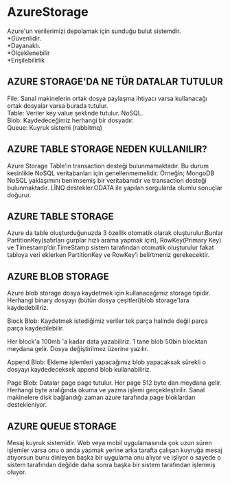 # AzureStorage
Azure'un verilerimizi depolamak için sunduğu bulut sistemdir.<br/>
*Güvenlidir. <br/>
*Dayanaklı.<br/>
*Ölçeklenebilir<br/>
*Erişilebilirlik<br/>

## AZURE STORAGE'DA NE TÜR DATALAR TUTULUR
File:  Sanal makinelerin ortak dosya paylaşma ihtiyacı varsa kullanacağı ortak dosyalar varsa burada tutulur.<br />
Table: Veriler key value şeklinde tutulur. NoSQL.<br />
Blob: Kaydedeceğimiz herhangi bir dosyadır. <br/>
Queue: Kuyruk sistemi (rabbitmq) <br />

## AZURE TABLE STORAGE NEDEN KULLANILIR?

Azure Storage Table’ın transaction desteği bulunmamaktadır. Bu durum kesinlikle NoSQL veritabanları için genellenmemelidir. Örneğin; MongoDB NoSQL yaklaşımını benimsemiş bir veritabanıdır ve transaction desteği bulunmaktadır. LİNQ destekler.ODATA ile yapılan sorgularda olumlu sonuçlar doğurur.

## AZURE TABLE STORAGE

Azure da table oluşturduğunuzda 3 özellik otomatik olarak oluşturulur.Bunlar PartitionKey(satırları gurplar hızlı arama yapmak için), RowKey(Primary Key) ve Timestamp’dır.TimeStamp sistem tarafından otomatik oluşturulur fakat tabloya veri eklerken PartitionKey ve RowKey’i belirtmeniz gerekecektir.

## AZURE BLOB STORAGE

Azure blob storage dosya kaydetmek için kullanacağımız storage tipidir. Herhangi binary dosyayı (bütün dosya çeşitleri)blob storage'lara kaydedebiliriz.

Block Blob: Kaydetmek istediğimiz veriler tek parça halinde değil parça parça kaydedilebilir.

Her block'a 100mb 'a kadar data yazabiliriz. 1 tane blob 50bin blocktan meydana gelir. Dosya değiştirilmez üzerine yazılır.

Append Blob:  Ekleme işlemleri yapacağımız blob yapacaksak sürekli o dosyayı kaydedeceksek append blob kullanabiliriz.

Page Blob: Datalar page page tutulur. Her page 512 byte dan meydana gelir. Herhangi byte aralığında okuma ve yazma işlemi gerçekleştirilir. Sanal makinelere disk bağlandığı zaman azure tarafında page bloklardan destekleniyor.

## AZURE QUEUE STORAGE

Mesaj kuyruk sistemidir. Web veya mobil uygulamasında çok uzun süren işlemler varsa onu o anda yapmak yerine arka tarafta çalışan kuyruğa mesaj atıyorsun bunu dinleyen başka bir uygulama onu alıyor ve işliyor o sayede o sistem tarafından değilde daha sonra başka bir sistem tarafından işlenmiş oluyor.
